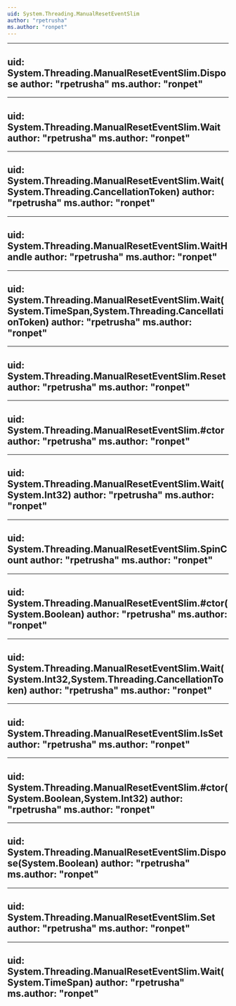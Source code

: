 ```yaml
---
uid: System.Threading.ManualResetEventSlim
author: "rpetrusha"
ms.author: "ronpet"
---
```


---
uid: System.Threading.ManualResetEventSlim.Dispose
author: "rpetrusha"
ms.author: "ronpet"
---

---
uid: System.Threading.ManualResetEventSlim.Wait
author: "rpetrusha"
ms.author: "ronpet"
---

---
uid: System.Threading.ManualResetEventSlim.Wait(System.Threading.CancellationToken)
author: "rpetrusha"
ms.author: "ronpet"
---

---
uid: System.Threading.ManualResetEventSlim.WaitHandle
author: "rpetrusha"
ms.author: "ronpet"
---

---
uid: System.Threading.ManualResetEventSlim.Wait(System.TimeSpan,System.Threading.CancellationToken)
author: "rpetrusha"
ms.author: "ronpet"
---

---
uid: System.Threading.ManualResetEventSlim.Reset
author: "rpetrusha"
ms.author: "ronpet"
---

---
uid: System.Threading.ManualResetEventSlim.#ctor
author: "rpetrusha"
ms.author: "ronpet"
---

---
uid: System.Threading.ManualResetEventSlim.Wait(System.Int32)
author: "rpetrusha"
ms.author: "ronpet"
---

---
uid: System.Threading.ManualResetEventSlim.SpinCount
author: "rpetrusha"
ms.author: "ronpet"
---

---
uid: System.Threading.ManualResetEventSlim.#ctor(System.Boolean)
author: "rpetrusha"
ms.author: "ronpet"
---

---
uid: System.Threading.ManualResetEventSlim.Wait(System.Int32,System.Threading.CancellationToken)
author: "rpetrusha"
ms.author: "ronpet"
---

---
uid: System.Threading.ManualResetEventSlim.IsSet
author: "rpetrusha"
ms.author: "ronpet"
---

---
uid: System.Threading.ManualResetEventSlim.#ctor(System.Boolean,System.Int32)
author: "rpetrusha"
ms.author: "ronpet"
---

---
uid: System.Threading.ManualResetEventSlim.Dispose(System.Boolean)
author: "rpetrusha"
ms.author: "ronpet"
---

---
uid: System.Threading.ManualResetEventSlim.Set
author: "rpetrusha"
ms.author: "ronpet"
---

---
uid: System.Threading.ManualResetEventSlim.Wait(System.TimeSpan)
author: "rpetrusha"
ms.author: "ronpet"
---
